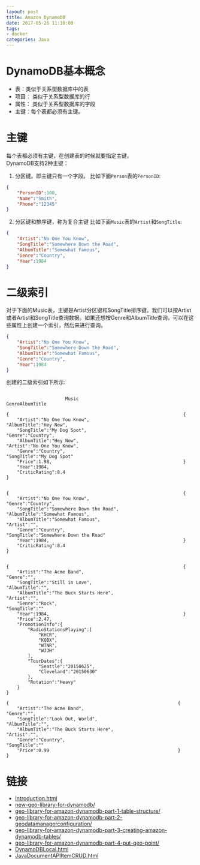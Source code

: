 ```yaml
---
layout: post
title: Amazon DynamoDB
date: 2017-05-26 11:10:00
tags:
- docker
categories: Java
---
```




# DynamoDB基本概念
* 表：类似于关系型数据库中的表
* 项目： 类似于关系型数据库的行
* 属性： 类似于关系型数据库的字段
* 主键：每个表都必须有主键。

# 主键
每个表都必须有主键，在创建表的时候就要指定主键。    
DynamoDB支持2种主键：
1. 分区键。即主键只有一个字段。
比如下面`Person`表的`PersonID`:
```json
{
    "PersonID":100,
    "Name":"Smith",
    "Phone":"12345"
}
```
2. 分区键和排序键，称为复合主键
比如下面`Music`表的`Artist`和`SongTitle`:
```json
{
    "Artist":"No One You Know",
    "SongTitle":"Somewhere Down the Road",
    "AlbumTitle":"Somewhat Famous",
    "Genre":"Country",
    "Year":1984
}
```

#  二级索引
对于下面的Music表，主键是Artist分区键和SongTitle排序键。我们可以按Artist或者Artist和SongTitle查询数据。如果还想按Genre和AlbumTitle查询，可以在这些属性上创建一个索引，然后来进行查询。
```json
{
    "Artist":"No One You Know",
    "SongTitle":"Somewhere Down the Road",
    "AlbumTitle":"Somewhat Famous",
    "Genre":"Country",
    "Year":1984
}
```
创建的二级索引如下所示:

```text

                      Music                                                  GenreAlbumTitle

{                                                                 {                       
    "Artist":"No One You Know",                                       "AlbumTitle":"Hey Now",
    "SongTitle":"My Dog Spot",                                        "Genre":"Country",
    "AlbumTitle":"Hey Now",                                           "Artist":"No One You Know",
    "Genre":"Country",                                                "SongTitle":"My Dog Spot"
    "Price":1.98,                                                 }
    "Year":1984,
    "CriticRating":8.4
}


{                                                                 {
    "Artist":"No One You Know",                                       "Genre":"Country",
    "SongTitle":"Somewhere Down the Road",                            "AlbumTitle":"Somewhat Famous",
    "AlbumTitle":"Somewhat Famous",                                   "Artist":"",
    "Genre":"Country",                                                "SongTitle":"Somewhere Down the Road"
    "Year":1984,                                                  }
    "CriticRating":8.4
}


{                                                                 {
    "Artist":"The Acme Band",                                         "Genre":"",
    "SongTitle":"Still in Love",                                      "AlbumTitle":"",
    "AlbumTitle":"The Buck Starts Here",                              "Artist":"",
    "Genre":"Rock",                                                   "SongTitle":""
    "Year":1984,                                                  }
    "Price":2.47,
    "PromotionInfo":{
        "RadioStationsPlaying":[
            "KHCR",
            "KQBX",
            "WTNR",
            "WJJH"
        ],
        "TourDates":{
            "Seattle":"20150625",
            "Cleveland":"20150630"
        },
        "Rotation":"Heavy"
    }
}

{                                                               {
    "Artist":"The Acme Band",                                       "Genre":"",
    "SongTitle":"Look Out, World",                                  "AlbumTitle":"",
    "AlbumTitle":"The Buck Starts Here",                            "Artist":"",
    "Genre":"Country",                                              "SongTitle":""
    "Price":0.99                                                }
}

```


# 链接
* [Introduction.html](http://docs.aws.amazon.com/zh_cn/amazondynamodb/latest/developerguide/Introduction.html)
* [new-geo-library-for-dynamodb/](https://aws.amazon.com/cn/blogs/aws/new-geo-library-for-dynamodb/)
* [geo-library-for-amazon-dynamodb-part-1-table-structure/](https://aws.amazon.com/cn/blogs/mobile/geo-library-for-amazon-dynamodb-part-1-table-structure/)
* [geo-library-for-amazon-dynamodb-part-2-geodatamanagerconfiguration/](https://aws.amazon.com/cn/blogs/mobile/geo-library-for-amazon-dynamodb-part-2-geodatamanagerconfiguration/)
* [geo-library-for-amazon-dynamodb-part-3-creating-amazon-dynamodb-tables/](https://aws.amazon.com/cn/blogs/mobile/geo-library-for-amazon-dynamodb-part-3-creating-amazon-dynamodb-tables/)
* [geo-library-for-amazon-dynamodb-part-4-put-geo-point/](https://aws.amazon.com/cn/blogs/mobile/geo-library-for-amazon-dynamodb-part-4-put-geo-point/)
* [DynamoDBLocal.html](http://docs.aws.amazon.com/zh_cn/amazondynamodb/latest/developerguide/DynamoDBLocal.html)
* [JavaDocumentAPIItemCRUD.html](http://docs.aws.amazon.com/zh_cn/amazondynamodb/latest/developerguide/JavaDocumentAPIItemCRUD.html)
